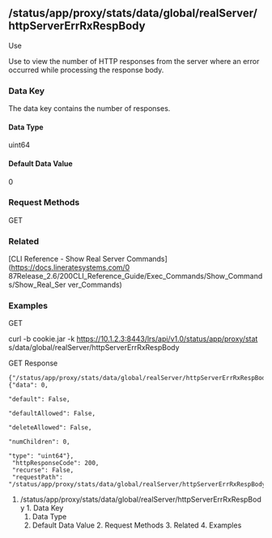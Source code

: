 ## /status/app/proxy/stats/data/global/realServer/httpServerErrRxRespBody

Use

Use to view the number of HTTP responses from the server where an error
occurred while processing the response body.

### Data Key

The data key contains the number of responses.

#### Data Type

uint64

#### Default Data Value

0

### Request Methods

GET

### Related

[CLI Reference - Show Real Server Commands](https://docs.lineratesystems.com/0
87Release_2.6/200CLI_Reference_Guide/Exec_Commands/Show_Commands/Show_Real_Ser
ver_Commands)

### Examples

GET

curl -b cookie.jar -k https://10.1.2.3:8443/lrs/api/v1.0/status/app/proxy/stat
s/data/global/realServer/httpServerErrRxRespBody

GET Response

    
    {"/status/app/proxy/stats/data/global/realServer/httpServerErrRxRespBody": {"data": 0,
                                                                                 "default": False,
                                                                                 "defaultAllowed": False,
                                                                                 "deleteAllowed": False,
                                                                                 "numChildren": 0,
                                                                                 "type": "uint64"},
     "httpResponseCode": 200,
     "recurse": False,
     "requestPath": "/status/app/proxy/stats/data/global/realServer/httpServerErrRxRespBody"}
    

  1. /status/app/proxy/stats/data/global/realServer/httpServerErrRxRespBody
    1. Data Key
      1. Data Type
      2. Default Data Value
    2. Request Methods
    3. Related
    4. Examples

